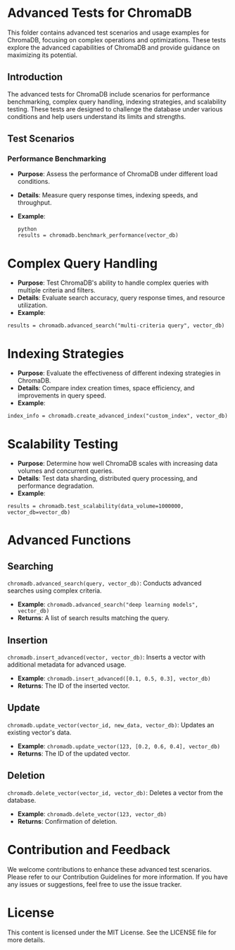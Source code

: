 # Advanced Tests for ChromaDB

This folder contains advanced test scenarios and usage examples for ChromaDB, focusing on complex operations and optimizations. These tests explore the advanced capabilities of ChromaDB and provide guidance on maximizing its potential.

## Introduction

The advanced tests for ChromaDB include scenarios for performance benchmarking, complex query handling, indexing strategies, and scalability testing. These tests are designed to challenge the database under various conditions and help users understand its limits and strengths.

## Test Scenarios

### Performance Benchmarking
- **Purpose**: Assess the performance of ChromaDB under different load conditions.
- **Details**: Measure query response times, indexing speeds, and throughput.
- **Example**: 

  ```
  python
  results = chromadb.benchmark_performance(vector_db)
  ```

# Complex Query Handling
- **Purpose**: Test ChromaDB's ability to handle complex queries with multiple criteria and filters.
- **Details**: Evaluate search accuracy, query response times, and resource utilization.
- **Example**:

```
results = chromadb.advanced_search("multi-criteria query", vector_db)
```

# Indexing Strategies
- **Purpose**: Evaluate the effectiveness of different indexing strategies in ChromaDB.
- **Details**: Compare index creation times, space efficiency, and improvements in query speed.
- **Example**:

```
index_info = chromadb.create_advanced_index("custom_index", vector_db)
```

# Scalability Testing
- **Purpose**: Determine how well ChromaDB scales with increasing data volumes and concurrent queries.
- **Details**: Test data sharding, distributed query processing, and performance degradation.
- **Example**:

```
results = chromadb.test_scalability(data_volume=1000000, vector_db=vector_db)
```

# Advanced Functions

## Searching
`chromadb.advanced_search(query, vector_db)`: Conducts advanced searches using complex criteria.
- **Example**: `chromadb.advanced_search("deep learning models", vector_db)`
- **Returns**: A list of search results matching the query.

## Insertion
`chromadb.insert_advanced(vector, vector_db)`: Inserts a vector with additional metadata for advanced usage.
- **Example**: `chromadb.insert_advanced([0.1, 0.5, 0.3], vector_db)`
- **Returns**: The ID of the inserted vector.

## Update
`chromadb.update_vector(vector_id, new_data, vector_db)`: Updates an existing vector's data.
- **Example**: `chromadb.update_vector(123, [0.2, 0.6, 0.4], vector_db)`
- **Returns**: The ID of the updated vector.

## Deletion
`chromadb.delete_vector(vector_id, vector_db)`: Deletes a vector from the database.
- **Example**: `chromadb.delete_vector(123, vector_db)`
- **Returns**: Confirmation of deletion.


# Contribution and Feedback
We welcome contributions to enhance these advanced test scenarios. Please refer to our Contribution Guidelines for more information. If you have any issues or suggestions, feel free to use the issue tracker.

# License
This content is licensed under the MIT License. See the LICENSE file for more details.
